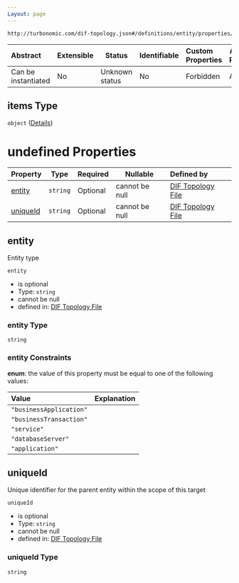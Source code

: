 ```yaml
---
Layout: page
---
```

```txt
http://turbonomic.com/dif-topology.json#/definitions/entity/properties/partOf/items
```




| Abstract            | Extensible | Status         | Identifiable | Custom Properties | Additional Properties | Access Restrictions | Defined In                                                                                   |
| :------------------ | ---------- | -------------- | ------------ | :---------------- | --------------------- | ------------------- | -------------------------------------------------------------------------------------------- |
| Can be instantiated | No         | Unknown status | No           | Forbidden         | Allowed               | none                | [dif-total-schema.schema.json\*](../out/dif-total-schema.schema.json "open original schema") |

## items Type

`object` ([Details](dif-total-schema-definitions-entity-properties-partof-items.md))

# undefined Properties

| Property              | Type     | Required | Nullable       | Defined by                                                                                                                                                                                                             |
| :-------------------- | -------- | -------- | -------------- | :--------------------------------------------------------------------------------------------------------------------------------------------------------------------------------------------------------------------- |
| [entity](#entity)     | `string` | Optional | cannot be null | [DIF Topology File](dif-total-schema-definitions-entitytype.md "http&#x3A;//turbonomic.com/dif-topology.json#/definitions/entity/properties/partOf/items/properties/entity")                                           |
| [uniqueId](#uniqueId) | `string` | Optional | cannot be null | [DIF Topology File](dif-total-schema-definitions-entity-properties-partof-items-properties-uniqueid.md "http&#x3A;//turbonomic.com/dif-topology.json#/definitions/entity/properties/partOf/items/properties/uniqueId") |

## entity

Entity type


`entity`

-   is optional
-   Type: `string`
-   cannot be null
-   defined in: [DIF Topology File](dif-total-schema-definitions-entitytype.md "http&#x3A;//turbonomic.com/dif-topology.json#/definitions/entity/properties/partOf/items/properties/entity")

### entity Type

`string`

### entity Constraints

**enum**: the value of this property must be equal to one of the following values:

| Value                   | Explanation |
| :---------------------- | ----------- |
| `"businessApplication"` |             |
| `"businessTransaction"` |             |
| `"service"`             |             |
| `"databaseServer"`      |             |
| `"application"`         |             |

## uniqueId

Unique identifier for the parent entity within the scope of this target


`uniqueId`

-   is optional
-   Type: `string`
-   cannot be null
-   defined in: [DIF Topology File](dif-total-schema-definitions-entity-properties-partof-items-properties-uniqueid.md "http&#x3A;//turbonomic.com/dif-topology.json#/definitions/entity/properties/partOf/items/properties/uniqueId")

### uniqueId Type

`string`
